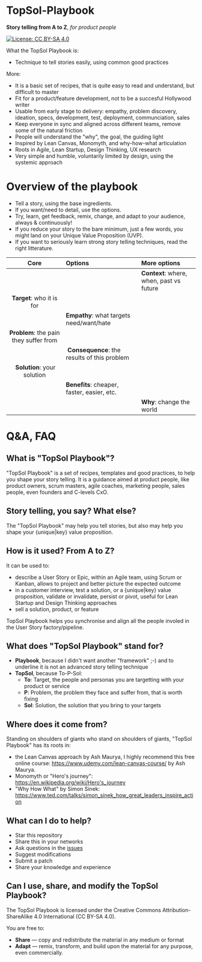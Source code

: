 # TopSol-Playbook

**Story telling from A to Z**, *for product people*

[![License: CC BY-SA 4.0](https://img.shields.io/badge/License-CC%20BY--SA%204.0-lightgrey.svg)](http://creativecommons.org/licenses/by-sa/4.0/)

What the TopSol Playbook is:

* Technique to tell stories easily, using common good practices

More:

* It is a basic set of recipes, that is quite easy to read and understand, but difficult to master
* Fit for a product/feature development, not to be a succesful Hollywood writer
* Usable from early stage to delivery: empathy, problem discovery, ideation, specs, development, test, deployment, communciation, sales
* Keep everyone in sync and aligned across different teams, remove some of the natural friction
* People will understand the "why", the goal, the guiding light
* Inspired by Lean Canvas, Monomyth, and why-how-what articulation
* Roots in Agile, Lean Startup, Design Thinking, UX research
* Very simple and humble, voluntarily limited by design, using the systemic approach

# Overview of the playbook

* Tell a story, using the base ingredients.
* If you want/need to detail, use the options.
* Try, learn, get feedback, remix, change, and adapt to your audience, always & continuously!
* If you reduce your story to the bare minimum, just a few words, you might land on your Unique Value Proposition (UVP).
* If you want to seriously learn strong story telling techniques, read the right litterature.

Core | Options | More options
:--:|:--|:--
 | | | **Context**: where, when, past vs future | 
 | **Target**: who it is for |
 |  | **Empathy**: what targets need/want/hate
 | **Problem**: the pain they suffer from |
 | | **Consequence**: the results of this problem
 | **Solution**: your solution | 
 | | **Benefits**: cheaper, faster, easier, etc.
 | | | **Why**: change the world |

# Q&A, FAQ

## What is "TopSol Playbook"?

"TopSol Playbook" is a set of recipes, templates and good practices, to help you shape your story telling. It is a guidance aimed at product people, like product owners, scrum masters, agile coaches, marketing people, sales people, even founders and C-levels CxO.

## Story telling, you say? What else?

The "TopSol Playbook" may help you tell stories, but also may help you shape your {unique|key} value proposition.

## How is it used? From A to Z?

It can be used to:
* describe a User Story or Epic, within an Agile team, using Scrum or Kanban, allows to project and better picture the expected outcome
* in a customer interview, test a solution, or a {unique|key} value proposition, validate or invalidate, persist or pivot, useful for Lean Startup and Design Thinking approaches
* sell a solution, product, or feature

TopSol Playbook helps you synchronise and align all the people involed in the User Story factory/pipeline.

## What does "TopSol Playbook" stand for?

* **Playbook**, because I didn't want another "framework" ;-) and to underline it is not an advanced story telling technique
* **TopSol**, because To-P-Sol:
  * **To**: Target, the people and personas you are targetting with your product or service
  * **P**: Problem, the problem they face and suffer from, that is worth fixing
  * **Sol**: Solution, the solution that you bring to your targets

## Where does it come from?

Standing on shoulders of giants who stand on shoulders of giants, "TopSol Playbook" has its roots in:
* the Lean Canvas approach by Ash Maurya, I highly recommend this free online course: https://www.udemy.com/lean-canvas-course/ by Ash Maurya.
* Monomyth or "Hero's journey": https://en.wikipedia.org/wiki/Hero's_journey
* "Why How What" by Simon Sinek: https://www.ted.com/talks/simon_sinek_how_great_leaders_inspire_action

## What can I do to help?

* Star this repository
* Share this in your networks
* Ask questions in the [issues](https://github.com/Nyco/TopSol-Playbook/issues)
* Suggest modifications
* Submit a patch
* Share your knowledge and experience

## Can I use, share, and modify the TopSol Playbook?

The TopSol Playbook is licensed under the Creative Commons Attribution-ShareAlike 4.0 International (CC BY-SA 4.0).

You are free to:

* **Share** — copy and redistribute the material in any medium or format
* **Adapt** — remix, transform, and build upon the material
for any purpose, even commercially.

